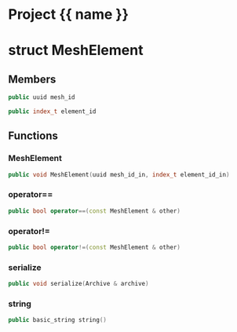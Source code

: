 <script setup>
import {useRoute} from 'vitepress'
const {path} = useRoute()
const tokens = path.split('/')
const words = tokens[2].split('-');
for (let i = 0; i < words.length; i++) {
    words[i] = words[i].charAt(0).toUpperCase() + words[i].slice(1);
    words[i] = words[i].replace('geode', 'Geode')
}
const name = words.join('-');
</script>
# Project {{ name }}

# struct MeshElement


## Members

```cpp
public uuid mesh_id

```

```cpp
public index_t element_id

```



## Functions

### MeshElement

```cpp
public void MeshElement(uuid mesh_id_in, index_t element_id_in)
```


### operator==

```cpp
public bool operator==(const MeshElement & other)
```


### operator!=

```cpp
public bool operator!=(const MeshElement & other)
```


### serialize

```cpp
public void serialize(Archive & archive)
```


### string

```cpp
public basic_string string()
```




